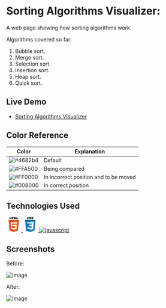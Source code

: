 # Sorting Algorithms Visualizer:
A web page showing how sorting algorithms work.

Algorithms covered so far:
1) Bubble sort.
2) Merge sort.
3) Selection sort.
4) Insertion sort.
5) Heap sort. 
6) Quick sort.

## Live Demo
- [Sorting Algorithms Visualizer](https://salsabeel-alzaqa.github.io/Sorting-Algorithms-Visualizer/)

## Color Reference

| Color             | Explanation                                                                |
| ----------------- | ------------------------------------------------------------------ |
|![#4682b4](https://placehold.co/15x15/4682b4/4682b4.png) | Default |
|![#FFA500](https://placehold.co/15x15/FFA500/FFA500.png) | Being compared|
| ![#FF0000](https://placehold.co/15x15/FF0000/FF0000.png) | In incorrect position and to be moved |
|![#008000](https://placehold.co/15x15/008000/008000.png)| In correct position|

## Technologies Used
<a href="https://www.w3.org/html/" target="_blank" rel="noreferrer">
  <img src="https://raw.githubusercontent.com/devicons/devicon/master/icons/html5/html5-original-wordmark.svg" alt="html5" width="40" height="40"/>
</a>
<a href="https://www.w3schools.com/css/" target="_blank" rel="noreferrer">
  <img src="https://raw.githubusercontent.com/devicons/devicon/master/icons/css3/css3-original-wordmark.svg" alt="css3" width="40" height="40"/> 
</a>
<a href="https://www.w3schools.com/js/default.asp" target="_blank" rel="noreferrer">
  <img src="https://www.growingsearch.com/blog/wp-content/uploads/2019/02/Javascript-shield-450x445.png" alt="javascript" width="40" height="40"/>
</a>

## Screenshots

Before:

![image](https://user-images.githubusercontent.com/107882635/229380319-5080c722-761c-495d-8e7d-0b05d14b8f6a.png)

After:

![image](https://user-images.githubusercontent.com/107882635/229380378-74683b76-b1e7-4f1c-b0e3-bf16b8150a08.png)
